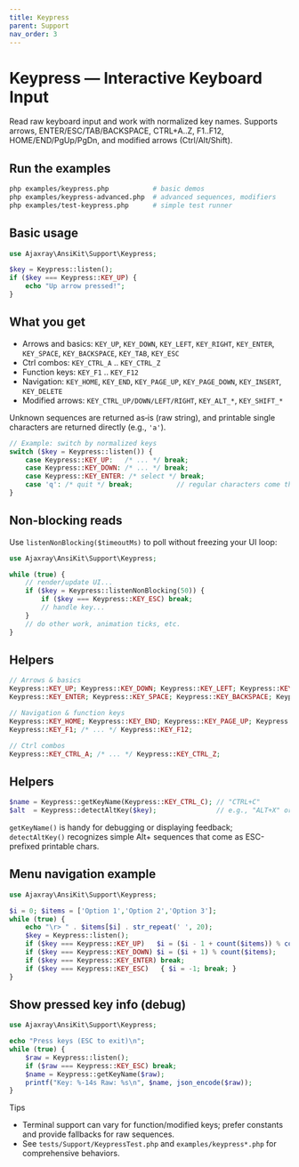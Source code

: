 ```yaml
---
title: Keypress
parent: Support
nav_order: 3
---
```


# Keypress — Interactive Keyboard Input

Read raw keyboard input and work with normalized key names. 
Supports arrows, ENTER/ESC/TAB/BACKSPACE, CTRL+A..Z, F1..F12, HOME/END/PgUp/PgDn, and modified arrows (Ctrl/Alt/Shift).

## Run the examples

```bash
php examples/keypress.php           # basic demos
php examples/keypress-advanced.php  # advanced sequences, modifiers
php examples/test-keypress.php      # simple test runner
```

## Basic usage

```php
use Ajaxray\AnsiKit\Support\Keypress;

$key = Keypress::listen();
if ($key === Keypress::KEY_UP) {
    echo "Up arrow pressed!";
}
```

## What you get

- Arrows and basics: `KEY_UP`, `KEY_DOWN`, `KEY_LEFT`, `KEY_RIGHT`, `KEY_ENTER`, `KEY_SPACE`, `KEY_BACKSPACE`, `KEY_TAB`, `KEY_ESC`
- Ctrl combos: `KEY_CTRL_A` .. `KEY_CTRL_Z`
- Function keys: `KEY_F1` .. `KEY_F12`
- Navigation: `KEY_HOME`, `KEY_END`, `KEY_PAGE_UP`, `KEY_PAGE_DOWN`, `KEY_INSERT`, `KEY_DELETE`
- Modified arrows: `KEY_CTRL_UP/DOWN/LEFT/RIGHT`, `KEY_ALT_*`, `KEY_SHIFT_*`

Unknown sequences are returned as‑is (raw string), and printable single characters are returned directly (e.g., `'a'`).

```php
// Example: switch by normalized keys
switch ($key = Keypress::listen()) {
    case Keypress::KEY_UP:   /* ... */ break;
    case Keypress::KEY_DOWN: /* ... */ break;
    case Keypress::KEY_ENTER: /* select */ break;
    case 'q': /* quit */ break;           // regular characters come through as-is
}
```

## Non-blocking reads

Use `listenNonBlocking($timeoutMs)` to poll without freezing your UI loop:

```php
use Ajaxray\AnsiKit\Support\Keypress;

while (true) {
    // render/update UI...
    if ($key = Keypress::listenNonBlocking(50)) {
        if ($key === Keypress::KEY_ESC) break;
        // handle key...
    }
    // do other work, animation ticks, etc.
}
```

## Helpers

```php
// Arrows & basics
Keypress::KEY_UP; Keypress::KEY_DOWN; Keypress::KEY_LEFT; Keypress::KEY_RIGHT;
Keypress::KEY_ENTER; Keypress::KEY_SPACE; Keypress::KEY_BACKSPACE; Keypress::KEY_TAB; Keypress::KEY_ESC;

// Navigation & function keys
Keypress::KEY_HOME; Keypress::KEY_END; Keypress::KEY_PAGE_UP; Keypress::KEY_PAGE_DOWN; Keypress::KEY_DELETE;
Keypress::KEY_F1; /* ... */ Keypress::KEY_F12;

// Ctrl combos
Keypress::KEY_CTRL_A; /* ... */ Keypress::KEY_CTRL_Z;
```

## Helpers

```php
$name = Keypress::getKeyName(Keypress::KEY_CTRL_C); // "CTRL+C"
$alt  = Keypress::detectAltKey($key);               // e.g., "ALT+X" or null
```

`getKeyName()` is handy for debugging or displaying feedback; `detectAltKey()` recognizes simple Alt+<key> sequences that come as ESC-prefixed printable chars.

## Menu navigation example

```php
use Ajaxray\AnsiKit\Support\Keypress;

$i = 0; $items = ['Option 1','Option 2','Option 3'];
while (true) {
    echo "\r> " . $items[$i] . str_repeat(' ', 20);
    $key = Keypress::listen();
    if ($key === Keypress::KEY_UP)   $i = ($i - 1 + count($items)) % count($items);
    if ($key === Keypress::KEY_DOWN) $i = ($i + 1) % count($items);
    if ($key === Keypress::KEY_ENTER) break;
    if ($key === Keypress::KEY_ESC)   { $i = -1; break; }
}
```

## Show pressed key info (debug)

```php
use Ajaxray\AnsiKit\Support\Keypress;

echo "Press keys (ESC to exit)\n";
while (true) {
    $raw = Keypress::listen();
    if ($raw === Keypress::KEY_ESC) break;
    $name = Keypress::getKeyName($raw);
    printf("Key: %-14s Raw: %s\n", $name, json_encode($raw));
}
```

Tips
- Terminal support can vary for function/modified keys; prefer constants and provide fallbacks for raw sequences.
- See `tests/Support/KeypressTest.php` and `examples/keypress*.php` for comprehensive behaviors.
